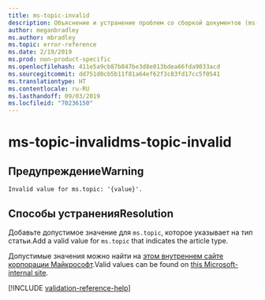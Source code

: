 ```yaml
---
title: ms-topic-invalid
description: Объяснение и устранение проблем со сборкой документов (ms-topic-invalid)
author: meganbradley
ms.author: mbradley
ms.topic: error-reference
ms.date: 2/19/2019
ms.prod: non-product-specific
ms.openlocfilehash: 411e5a9cb87b847be3d8e013bdea66fda9033acd
ms.sourcegitcommit: dd751d0cb5b11f81a64ef62f3c83fd17cc5f0541
ms.translationtype: HT
ms.contentlocale: ru-RU
ms.lasthandoff: 09/03/2019
ms.locfileid: "70236150"
---
```

# <a name="ms-topic-invalid"></a><span data-ttu-id="15e68-103">ms-topic-invalid</span><span class="sxs-lookup"><span data-stu-id="15e68-103">ms-topic-invalid</span></span>

## <a name="warning"></a><span data-ttu-id="15e68-104">Предупреждение</span><span class="sxs-lookup"><span data-stu-id="15e68-104">Warning</span></span>

`Invalid value for ms.topic: '{value}'.`

## <a name="resolution"></a><span data-ttu-id="15e68-105">Способы устранения</span><span class="sxs-lookup"><span data-stu-id="15e68-105">Resolution</span></span>

<span data-ttu-id="15e68-106">Добавьте допустимое значение для `ms.topic`, которое указывает на тип статьи.</span><span class="sxs-lookup"><span data-stu-id="15e68-106">Add a valid value for `ms.topic` that indicates the article type.</span></span>

<span data-ttu-id="15e68-107">Допустимые значения можно найти на [этом внутреннем сайте корпорации Майкрософт](https://docsmetadatatool.azurewebsites.net/allowlists).</span><span class="sxs-lookup"><span data-stu-id="15e68-107">Valid values can be found on [this Microsoft-internal site](https://docsmetadatatool.azurewebsites.net/allowlists).</span></span>

<!--make sure to add this file to your includes folder and verify the path-->
[!INCLUDE [validation-reference-help](includes/validation-reference-help.md)]
